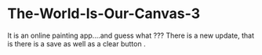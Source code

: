 # The-World-Is-Our-Canvas-3
It is an online painting app....and guess what ??? There is a new update, that is there is a save as well as a clear button .
